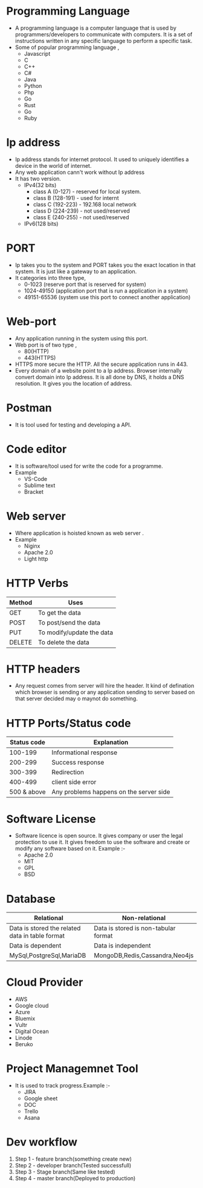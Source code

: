 
# Programming Language

* A programming language is a computer language that is used by programmers/developers to communicate with computers. It is a set of instructions written in any specific language to perform a specific task.
* Some of popular programming language ,
  * Javascript
  * C
  * C++
  * C#
  * Java
  * Python
  * Php
  * Go
  * Rust
  * Go
  * Ruby

# Ip address

* Ip address stands for internet protocol. It used to uniquely identifies a device in the world of internet.
* Any web application cann't work without Ip address
* It has two version.
  * IPv4(32 bits)
    * class A (0-127) - reserved for local system.
    * class B (128-191) - used for internt
    * class C (192-223) - 192.168 local network
    * class D (224-239) - not used/reserved
    * class E (240-255) - not used/reserved
  * IPv6(128 bits)

# PORT 

* Ip takes you to the system and PORT takes you the exact location in that system. It is just like a gateway to an application.
* It categories into three type,
  * 0-1023 (reserve port that is reserved for system)
  * 1024-49150 (application port that is run a application in a system)
  * 49151-65536 (system use this port to connect another application)

# Web-port

* Any application running in the system using this port.
* Web port is of two type  ,
  * 80(HTTP) 
  * 443(HTTPS)
* HTTPS more secure the HTTP. All the secure application runs in 443.
* Every domain of a website point to a Ip address. Browser internally convert domain into Ip address. It is all done by DNS, it holds a DNS resolution. It gives you the location of address.

# Postman

* It is tool used for testing and developing a API.

# Code editor

* It is software/tool used for write the code for a programme.
* Example
  * VS-Code
  * Sublime text
  * Bracket

# Web server

* Where application is hoisted known as web server .
* Example
  * Niginx
  * Apache 2.0
  * Light http

# HTTP Verbs 

| Method | Uses |
| ------ | ---- |
| GET | To get the data |
| POST | To post/send the data |
| PUT | To modify/update the data |
| DELETE | To delete the data |


# HTTP headers

* Any request comes from server will hire the header. It kind of defination which browser is sending or any application sending to server based on that server decided may o maynot do something.

# HTTP Ports/Status code

| Status code | Explanation |
| ----------- | ----------- |
| 100-199 | Informational response |
| 200-299 | Success response |
| 300-399 | Redirection |
| 400-499 | client side error |
| 500 & above | Any problems happens on the server side |

# Software License

* Software licence is open source. It gives company or user the legal protection to use it. It gives freedom to use the software and create or modify any software based on it. Example :-
  * Apache 2.0
  * MIT
  * GPL
  * BSD

# Database

| Relational | Non-relational |
| ---------- | -------------- |
| Data is stored the related data in table format | Data is stored is non-tabular format |
| Data is dependent | Data is independent |
| MySql,PostgreSql,MariaDB  | MongoDB,Redis,Cassandra,Neo4js |

# Cloud Provider

* AWS
* Google cloud
* Azure
* Bluemix
* Vultr
* Digital Ocean
* Linode
* Beruko

# Project Managemnet Tool

* It is used to track progress.Example :-
  * JIRA
  * Google sheet
  * DOC
  * Trello
  * Asana

# Dev workflow

1. Step 1 - feature branch(something create new)
2. Step 2 - developer branch(Tested successfull)
3. Step 3 - Stage branch(Same like tested)
4. Step 4 - master branch(Deployed to production)


